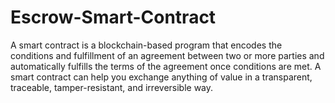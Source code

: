 # Escrow-Smart-Contract
A smart contract is a blockchain-based program that encodes the conditions and fulfillment of an agreement between two or more parties and automatically fulfills the terms of the agreement once conditions are met. A smart contract can help you exchange anything of value in a transparent, traceable, tamper-resistant, and irreversible way.
